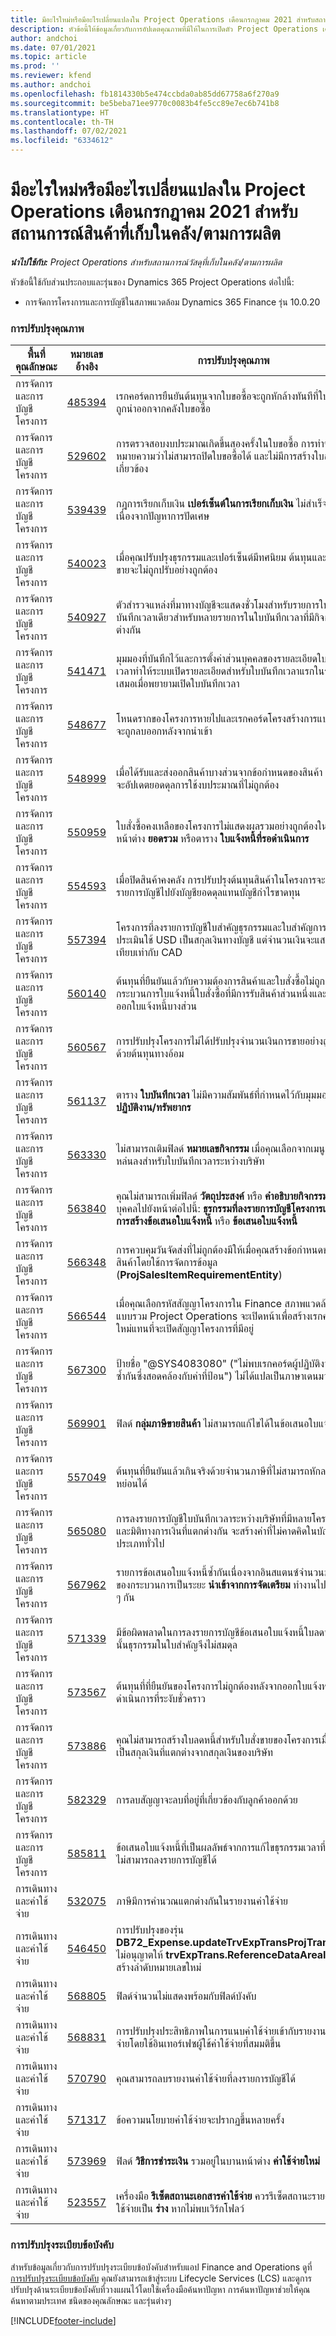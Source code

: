 ```yaml
---
title: มีอะไรใหม่หรือมีอะไรเปลี่ยนแปลงใน Project Operations เดือนกรกฎาคม 2021 สำหรับสถานการณ์สินค้าที่เก็บในคลัง/ตามการผลิต
description: หัวข้อนี้ให้ข้อมูลเกี่ยวกับการอัปเดตคุณภาพที่มีให้ในการเปิดตัว Project Operations เดือนกรกฎาคม 2021 สำหรับสถานการณ์สินค้าที่เก็บในคลัง/ตามการผลิต
author: andchoi
ms.date: 07/01/2021
ms.topic: article
ms.prod: ''
ms.reviewer: kfend
ms.author: andchoi
ms.openlocfilehash: fb1814330b5e474ccbda0ab85dd67758a6f270a9
ms.sourcegitcommit: be5beba71ee9770c0083b4fe5cc89e7ec6b741b8
ms.translationtype: HT
ms.contentlocale: th-TH
ms.lasthandoff: 07/02/2021
ms.locfileid: "6334612"
---
```

# <a name="whats-new-or-changed-in-project-operations-july-2021-for-stockedproduction-based-scenarios"></a>มีอะไรใหม่หรือมีอะไรเปลี่ยนแปลงใน Project Operations เดือนกรกฎาคม 2021 สำหรับสถานการณ์สินค้าที่เก็บในคลัง/ตามการผลิต

_**นำไปใช้กับ:** Project Operations สำหรับสถานการณ์วัสดุที่เก็บในคลัง/ตามการผลิต_

หัวข้อนี้ใช้กับส่วนประกอบและรุ่นของ Dynamics 365 Project Operations ต่อไปนี้:

- การจัดการโครงการและการบัญชีในสภาพแวดล้อม Dynamics 365 Finance รุ่น 10.0.20
 
### <a name="quality-updates"></a>การปรับปรุงคุณภาพ
                                                                                                                                                                                  
| พื้นที่คุณลักษณะ                      | หมายเลขอ้างอิง| การปรับปรุงคุณภาพ                                                                                                                                                                          |
|-----------------------------------|--------|---------------------------------------------------------------------------------------------------------------------------------------------------------------------------------|
| การจัดการและการบัญชีโครงการ | [485394](https://fix.lcs.dynamics.com/Issue/Details/?bugId=485394) | เรกคอร์ดการยืนยันต้นทุนจากใบขอซื้อจะถูกหักล้างทันทีที่ใบสั่งซื้อถูกนำออกจากคลังใบขอซื้อ                                                                           |
| การจัดการและการบัญชีโครงการ | [529602](https://fix.lcs.dynamics.com/Issue/Details/?bugId=529602) | การตรวจสอบงบประมาณเกิดขึ้นสองครั้งในใบขอซื้อ การทำซ้ำนี้หมายความว่าไม่สามารถปิดใบขอซื้อได้ และไม่มีการสร้างใบสั่งซื้อที่เกี่ยวข้อง                                                                                                                        |
| การจัดการและการบัญชีโครงการ | [539439](https://fix.lcs.dynamics.com/Issue/Details/?bugId=539439) | กฎการเรียกเก็บเงิน **เปอร์เซ็นต์ในการเรียกเก็บเงิน** ไม่สำเร็จเนื่องจากปัญหาการปัดเศษ                                                                              |
| การจัดการและการบัญชีโครงการ | [540023](https://fix.lcs.dynamics.com/Issue/Details/?bugId=540023) | เมื่อคุณปรับปรุงธุรกรรมและเปอร์เซ็นต์มีทศนิยม ต้นทุนและราคาขายจะไม่ถูกปรับอย่างถูกต้อง                                      |
| การจัดการและการบัญชีโครงการ | [540927](https://fix.lcs.dynamics.com/Issue/Details/?bugId=540927) | ตัวสำรวจแหล่งที่มาทางบัญชีจะแสดงชั่วโมงสำหรับรายการใบบันทึกเวลาเดียวสำหรับหลายรายการในใบบันทึกเวลาที่มีกิจกรรมต่างกัน                                      |
| การจัดการและการบัญชีโครงการ | [541471](https://fix.lcs.dynamics.com/Issue/Details/?bugId=541471) | มุมมองที่บันทึกไว้และการตั้งค่าส่วนบุคคลของรายละเอียดใบบันทึกเวลาทำให้ระบบเปิดรายละเอียดสำหรับใบบันทึกเวลาแรกในรายการเสมอเมื่อพยายามเปิดใบบันทึกเวลา  |
| การจัดการและการบัญชีโครงการ | [548677](https://fix.lcs.dynamics.com/Issue/Details/?bugId=548677) | โหนดรากของโครงการหายไปและเรกคอร์ดโครงสร้างการแบ่งงานจะถูกลบออกหลังจากนำเข้า                                                                                             |
| การจัดการและการบัญชีโครงการ | [548999](https://fix.lcs.dynamics.com/Issue/Details/?bugId=548999) | เมื่อได้รับและส่งออกสินค้าบางส่วนจากข้อกำหนดของสินค้า ระบบจะอัปเดตยอดดุลการใช้งบประมาณที่ไม่ถูกต้อง |
| การจัดการและการบัญชีโครงการ | [550959](https://fix.lcs.dynamics.com/Issue/Details/?bugId=550959) | ใบสั่งซื้อคงเหลือของโครงการไม่แสดงผลรวมอย่างถูกต้องในบานหน้าต่าง **ยอดรวม** หรือตาราง **ใบแจ้งหนี้ที่รอดำเนินการ**                                                                  |
| การจัดการและการบัญชีโครงการ | [554593](https://fix.lcs.dynamics.com/Issue/Details/?bugId=554593) | เมื่อปิดสินค้าคงคลัง การปรับปรุงต้นทุนสินค้าในโครงการจะลงรายการบัญชีไปยังบัญชียอดดุลแทนบัญชีกำไรขาดทุน                                                            |
| การจัดการและการบัญชีโครงการ | [557394](https://fix.lcs.dynamics.com/Issue/Details/?bugId=557394) | โครงการที่ลงรายการบัญชีใบสำคัญธุรกรรมและใบสำคัญการประเมินใช้ USD เป็นสกุลเงินทางบัญชี แต่จำนวนเงินจะแสดงสิ่งที่เทียบเท่ากับ CAD              |
| การจัดการและการบัญชีโครงการ | [560140](https://fix.lcs.dynamics.com/Issue/Details/?bugId=560140) | ต้นทุนที่ยืนยันแล้วกับความต้องการสินค้าและใบสั่งซื้อไม่ถูกต้องในกระบวนการใบแจ้งหนี้ใบสั่งซื้อที่มีการรับสินค้าส่วนหนึ่งและการออกใบแจ้งหนี้บางส่วน       |
| การจัดการและการบัญชีโครงการ | [560567](https://fix.lcs.dynamics.com/Issue/Details/?bugId=560567) | การปรับปรุงโครงการไม่ได้ปรับปรุงจำนวนเงินการขายอย่างถูกต้องด้วยต้นทุนทางอ้อม                                                                                    |
| การจัดการและการบัญชีโครงการ | [561137](https://fix.lcs.dynamics.com/Issue/Details/?bugId=561137) | ตาราง **ใบบันทึกเวลา** ไม่มีความสัมพันธ์ที่กำหนดไว้กับมุมมอง **ผู้ปฏิบัติงาน/ทรัพยากร**                                                                                   |
| การจัดการและการบัญชีโครงการ | [563330](https://fix.lcs.dynamics.com/Issue/Details/?bugId=563330) | ไม่สามารถเติมฟิลด์ **หมายเลขกิจกรรม** เมื่อคุณเลือกจากเมนูแบบหล่นลงสำหรับใบบันทึกเวลาระหว่างบริษัท                                                                 |
| การจัดการและการบัญชีโครงการ | [563840](https://fix.lcs.dynamics.com/Issue/Details/?bugId=563840) | คุณไม่สามารถเพิ่มฟิลด์ **วัตถุประสงค์** หรือ **คำอธิบายกิจกรรม** ส่วนบุคคลไปยังหน้าต่อไปนี้: **ธุรกรรมที่ลงรายการบัญชีโครงการแล้ว** **การสร้างข้อเสนอใบแจ้งหนี้** หรือ **ข้อเสนอใบแจ้งหนี้**  |
| การจัดการและการบัญชีโครงการ | [566348](https://fix.lcs.dynamics.com/Issue/Details/?bugId=566348) | การควบคุมวันจัดส่งที่ไม่ถูกต้องมีให้เมื่อคุณสร้างข้อกำหนดของสินค้าโดยใช้การจัดการข้อมูล (**ProjSalesItemRequirementEntity**)                                              |
| การจัดการและการบัญชีโครงการ | [566544](https://fix.lcs.dynamics.com/Issue/Details/?bugId=566544) | เมื่อคุณเลือกรหัสสัญญาโครงการใน Finance สภาพแวดล้อมแบบรวม Project Operations จะเปิดหน้าเพื่อสร้างเรกคอร์ดใหม่แทนที่จะเปิดสัญญาโครงการที่มีอยู่                                                                                                                 |
| การจัดการและการบัญชีโครงการ | [567300](https://fix.lcs.dynamics.com/Issue/Details/?bugId=567300) |  ป้ายชื่อ "@SYS4083080" ("ไม่พบเรกคอร์ดผู้ปฏิบัติงานที่ไม่ซ้ำกันซึ่งสอดคล้องกับค่าที่ป้อน") ไม่ได้แปลเป็นภาษาเดนมาร์ก                                |
| การจัดการและการบัญชีโครงการ | [569901](https://fix.lcs.dynamics.com/Issue/Details/?bugId=569901) | ฟิลด์ **กลุ่มภาษีขายสินค้า** ไม่สามารถแก้ไขได้ในข้อเสนอใบแจ้งหนี้                                                                               |
| การจัดการและการบัญชีโครงการ | [557049](https://fix.lcs.dynamics.com/Issue/Details/?bugId=557049) | ต้นทุนที่ยืนยันแล้วเกินจริงด้วยจำนวนภาษีที่ไม่สามารถหักลดหย่อนได้                                                                                                    |
| การจัดการและการบัญชีโครงการ | [565080](https://fix.lcs.dynamics.com/Issue/Details/?bugId=565080) | การลงรายการบัญชีใบบันทึกเวลาระหว่างบริษัทที่มีหลายโครงการและมิติทางการเงินที่แตกต่างกัน จะสร้างค่าที่ไม่คาดคิดในบัญชีแยกประเภททั่วไป                             |
| การจัดการและการบัญชีโครงการ | [567962](https://fix.lcs.dynamics.com/Issue/Details/?bugId=567962) | รายการข้อเสนอใบแจ้งหนี้ซ้ำกันเนื่องจากอินสแตนซ์จำนวนมากของกระบวนการเป็นระยะ **นำเข้าจากการจัดเตรียม** ทำงานไปพร้อม ๆ กัน                                      |
| การจัดการและการบัญชีโครงการ | [571339](https://fix.lcs.dynamics.com/Issue/Details/?bugId=571339) | มีข้อผิดพลาดในการลงรายการบัญชีข้อเสนอใบแจ้งหนี้ใบลดหนี้ ดังนั้นธุรกรรมในใบสำคัญจึงไม่สมดุล    |
| การจัดการและการบัญชีโครงการ | [573567](https://fix.lcs.dynamics.com/Issue/Details/?bugId=573567) | ต้นทุนที่ที่ยืนยันของโครงการไม่ถูกต้องหลังจากออกใบแจ้งหนี้ที่รอดำเนินการที่ระงับชั่วคราว                                                                             |
| การจัดการและการบัญชีโครงการ | [573886](https://fix.lcs.dynamics.com/Issue/Details/?bugId=573886) | คุณไม่สามารถสร้างใบลดหนี้สำหรับใบสั่งขายของโครงการเมื่อภาษีเป็นสกุลเงินที่แตกต่างจากสกุลเงินของบริษัท                                      |
| การจัดการและการบัญชีโครงการ | [582329](https://fix.lcs.dynamics.com/Issue/Details/?bugId=582329) | การลบสัญญาจะลบที่อยู่ที่เกี่ยวข้องกับลูกค้าออกด้วย                                                                                     |
| การจัดการและการบัญชีโครงการ | [585811](https://fix.lcs.dynamics.com/Issue/Details/?bugId=585811) | ข้อเสนอใบแจ้งหนี้ที่เป็นผลลัพธ์จากการแก้ไขธุรกรรมเวลาที่ติดลบไม่สามารถลงรายการบัญชีได้                                                                    |
| การเดินทางและค่าใช้จ่าย                  | [532075](https://fix.lcs.dynamics.com/Issue/Details/?bugId=532075) | ภาษีมีการคำนวณแตกต่างกันในรายงานค่าใช้จ่าย                                                                                                                  |
| การเดินทางและค่าใช้จ่าย                  | [546450](https://fix.lcs.dynamics.com/Issue/Details/?bugId=546450) | การปรับปรุงของรุ่น **DB72_Expense.updateTrvExpTransProjTransId()** ไม่อนุญาตให้ **trvExpTrans.ReferenceDataAreaId** สร้างลำดับหมายเลขใหม่                    |
| การเดินทางและค่าใช้จ่าย                  | [568805](https://fix.lcs.dynamics.com/Issue/Details/?bugId=568805) | ฟิลด์จำนวนไม่แสดงพร้อมกับฟิลด์บังคับ                                                                                                             |
| การเดินทางและค่าใช้จ่าย                  | [568831](https://fix.lcs.dynamics.com/Issue/Details/?bugId=568831) | การปรับปรุงประสิทธิภาพในการแนบค่าใช้จ่ายเข้ากับรายงานค่าใช้จ่ายโดยใช้อินเทอร์เฟซผู้ใช้ค่าใช้จ่ายที่สมมติขึ้น                                                            |
| การเดินทางและค่าใช้จ่าย                  | [570790](https://fix.lcs.dynamics.com/Issue/Details/?bugId=570790) | คุณสามารถลบรายงานค่าใช้จ่ายที่ลงรายการบัญชีได้                                                                                           |
| การเดินทางและค่าใช้จ่าย                  | [571317](https://fix.lcs.dynamics.com/Issue/Details/?bugId=571317) | ข้อความนโยบายค่าใช้จ่ายจะปรากฏขึ้นหลายครั้ง                                                                                                       |
| การเดินทางและค่าใช้จ่าย                  | [573969](https://fix.lcs.dynamics.com/Issue/Details/?bugId=573969) | ฟิลด์ **วิธีการชำระเงิน** รวมอยู่ในบานหน้าต่าง **ค่าใช้จ่ายใหม่**                                                                                                      |
| การเดินทางและค่าใช้จ่าย                  | [523557](https://fix.lcs.dynamics.com/Issue/Details/?bugId=523557) | เครื่องมือ **รีเซ็ตสถานะเอกสารค่าใช้จ่าย** ควรรีเซ็ตสถานะรายงานค่าใช้จ่ายเป็น **ร่าง** หากไม่พบเวิร์กโฟลว์ 

### <a name="regulatory-updates"></a>การปรับปรุงระเบียบข้อบังคับ
สำหรับข้อมูลเกี่ยวกับการปรับปรุงระเบียบข้อบังคับสำหรับแอป Finance and Operations ดูที่ [การปรับปรุงระเบียบข้อบังคับ](/dynamics365/finance/localizations/regulatory-updates) คุณยังสามารถเข้าสู่ระบบ Lifecycle Services (LCS) และดูการปรับปรุงด้านระเบียบข้อบังคับที่วางแผนไว้โดยใช้เครื่องมือค้นหาปัญหา การค้นหาปัญหาช่วยให้คุณค้นหาตามประเทศ ชนิดของคุณลักษณะ และรุ่นต่างๆ


[!INCLUDE[footer-include](../../includes/footer-banner.md)]
